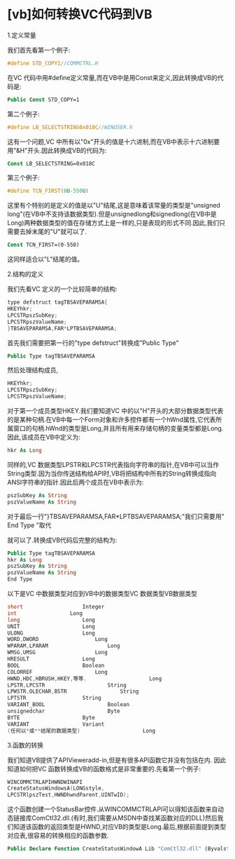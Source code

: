 # [vb]如何转换VC代码到VB

<!-- more -->

1.定义常量

我们首先看第一个例子:

```c
#define STD_COPY1//COMMCTRL.H  
```

在VC 代码中用#define定义常量,而在VB中是用Const来定义,因此转换成VB的代码是:

```vb
Public Const STD_COPY=1   
```

第二个例子:
```c
#define LB_SELECTSTRING0x018C//WINUSER.h  
```

这有一个问题,VC 中所有以"0x"开头的值是十六进制,而在VB中表示十六进制要用"&H"开头.因此转换成VB的代码为:

```vb
Const LB_SELECTSTRING=0x018C
```

第三个例子:

```c
#define TCN_FIRST(0U-550U)  
```

这里有个特别的是定义的值是以"U"结尾,这是意味着该常量的类型是"unsigned long"(在VB中不支持该数据类型).但是unsignedlong和signedlong(在VB中是Long)两种数据类型的值在存储方式上是一样的,只是表现的形式不同.因此,我们只需要去掉末尾的"U"就可以了.

```vb
Const TCN_FIRST=(0-550)  
```

这同样适合以"L"结尾的值。

2.结构的定义

我们先看VC 定义的一个比较简单的结构:

```c
type defstruct tagTBSAVEPARAMSA{   
HKEYhkr;   
LPCSTRpszSubKey;   
LPCSTRpszValueName;   
}TBSAVEPARAMSA,FAR*LPTBSAVEPARAMSA;  
```

首先我们需要把第一行的"type defstruct"转换成"Public Type"


```vb
Public Type tagTBSAVEPARAMSA    
```

然后处理结构成员,

```c
HKEYhkr;    
LPCSTRpszSubKey;    
LPCSTRpszValueName;  
```

对于第一个成员类型HKEY.我们要知道VC 中的以"H"开头的大部分数据类型代表的是某种句柄.在VB中每一个Form对象和许多控件都有一个hWnd属性,它代表所属窗口的句柄.hWnd的类型是Long,并且所有用来存储句柄的变量类型都是Long.因此,该成员在VB中定义为:

```vb
hkr As Long
```

同样的,VC 数据类型LPSTR和LPCSTR代表指向字符串的指针,在VB中可以当作String类型.因为当你传送结构给API时,VB将把结构中所有的String转换成指向ANSI字符串的指针.因此后两个成员在VB中表示为:

```vb
pszSubKey As String 
pszValueName As String
```

对于最后一行"}TBSAVEPARAMSA,FAR*LPTBSAVEPARAMSA;"我们只需要用" End Type "取代

就可以了.转换成VB代码后完整的结构为:

```vb
Public Type tagTBSAVEPARAMSA    
hkr As Long    
pszSubKey As String    
pszValueName As String    
End Type 
```

以下是VC 中数据类型对应到VB中的数据类型VC 数据类型VB数据类型


```c
short					Integer    
int					Long    
long					Long    
UNIT					Long    
ULONG					Long    
WORD,DWORD					Long    
WPARAM,LPARAM					Long    
WMSG,UMSG					Long    
HRESULT					Long    
BOOL					Boolean    
COLORREF					Long    
HWND,HDC,HBRUSH,HKEY,等等.					Long
LPSTR,LPCSTR					String
LPWSTR,OLECHAR,BSTR					String
LPTSTR					String
VARIANT_BOOL					Boolean
unsignedchar					Byte
BYTE					Byte
VARIANT					Variant
(任何以*或**结尾的数据类型)					Long
```

3.函数的转换

我们知道VB提供了APIVieweradd-in,但是有很多API函数它并没有包括在内. 因此知道如何把VC 函数转换成VB的函数格式是非常重要的.先看第一个例子:

```c
WINCOMMCTRLAPIHWNDWINAPI    
CreateStatusWindowsA(LONGstyle,    
LPCSTRlpszTest,HWNDhwndParent,UINTwID);   
```

这个函数创建一个StatusBar控件.从WINCOMMCTRLAPI可以得知该函数来自动态链接库ComCtl32.dll.(有时,我们需要从MSDN中查找某函数对应的DLL)然后我们知道该函数的返回类型是HWND,对应VB的类型是Long.最后,根据前面提到类型对应表,很容易的转换相应的函数参数.

```vb
Public Declare Function CreateStatusWindowA Lib "ComCtl32.dll" (Byvalstyle As Long, ByvallpszText As String, ByvalhwndParent As Long,ByvalwID As Long) As Long  
```


